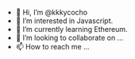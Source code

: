 - 👋 Hi, I’m @kkkycocho
- 👀 I’m interested in Javascript.
- 🌱 I’m currently learning Ethereum.
- 💞️ I’m looking to collaborate on ...
- 📫 How to reach me ...

<!---
kkkycocho/kkkycocho is a ✨ special ✨ repository because its `README.md` (this file) appears on your GitHub profile.
You can click the Preview link to take a look at your changes.
--->
